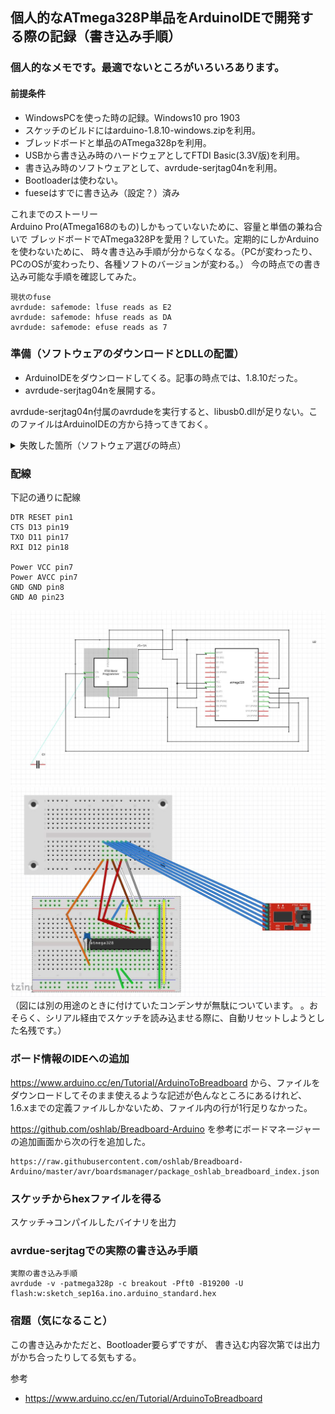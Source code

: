 ## 個人的なATmega328P単品をArduinoIDEで開発する際の記録（書き込み手順）

### 個人的なメモです。最適でないところがいろいろあります。

#### 前提条件
- WindowsPCを使った時の記録。Windows10 pro 1903
- スケッチのビルドにはarduino-1.8.10-windows.zipを利用。
- ブレッドボードと単品のATmega328pを利用。
- USBから書き込み時のハードウェアとしてFTDI Basic(3.3V版)を利用。
- 書き込み時のソフトウェアとして、avrdude-serjtag04nを利用。
- Bootloaderは使わない。
- fueseはすでに書き込み（設定？）済み

これまでのストーリー  
Arduino Pro(ATmega168のもの)しかもっていないために、容量と単価の兼ね合いで
ブレッドボードでATmega328Pを愛用？していた。定期的にしかArduinoを使わないために、
時々書き込み手順が分からなくなる。（PCが変わったり、PCのOSが変わったり、各種ソフトのバージョンが変わる。）
今の時点での書き込み可能な手順を確認してみた。


```
現状のfuse
avrdude: safemode: lfuse reads as E2
avrdude: safemode: hfuse reads as DA  
avrdude: safemode: efuse reads as 7  
```

### 準備（ソフトウェアのダウンロードとDLLの配置）
- ArduinoIDEをダウンロードしてくる。記事の時点では、1.8.10だった。
- avrdude-serjtag04nを展開する。

avrdude-serjtag04n付属のavrdudeを実行すると、libusb0.dllが足りない。このファイルはArduinoIDEの方から持ってきておく。
<details>
<summary> 失敗した箇所（ソフトウェア選びの時点）
 </summary>
<p>
avrdude-serjtagを使わなくてよくなったという記述をいろいろなところで見た。しかし、<br>
<code>
avrdude: error: no libftdi or libusb support. Install libftdi1/libusb-1.0 or libftdi/libusb and run configure/make again
</code><br>
となるため、あきらめてavrdude-serjtag04n付属のavrdude.exeを使った。
</p>
</details>

### 配線
下記の通りに配線  

```
DTR RESET pin1
CTS D13 pin19
TXO D11 pin17
RXI D12 pin18

Power VCC pin7
Power AVCC pin7
GND GND pin8 
GND A0 pin23

```

![回路図](./images/20190916-cap1.jpg)
![配線図](./images/20190916-cap2.jpg)
（図には別の用途のときに付けていたコンデンサが無駄についています。
。おそらく、シリアル経由でスケッチを読み込ませる際に、自動リセットしようとした名残です。）

### ボード情報のIDEへの追加

https://www.arduino.cc/en/Tutorial/ArduinoToBreadboard
から、ファイルをダウンロードしてそのまま使えるような記述が色んなところにあるけれど、
1.6.xまでの定義ファイルしかないため、ファイル内の行が1行足りなかった。  

https://github.com/oshlab/Breadboard-Arduino 
を参考にボードマネージャーの追加画面から次の行を追加した。
```
https://raw.githubusercontent.com/oshlab/Breadboard-Arduino/master/avr/boardsmanager/package_oshlab_breadboard_index.json
```

### スケッチからhexファイルを得る
スケッチ→コンパイルしたバイナリを出力

### avrdue-serjtagでの実際の書き込み手順
```
実際の書き込み手順
avrdude -v -patmega328p -c breakout -Pft0 -B19200 -U flash:w:sketch_sep16a.ino.arduino_standard.hex
```

### 宿題（気になること）
この書き込みかただと、Bootloader要らずですが、
書き込む内容次第では出力がかち合ったりしてる気もする。

参考
- https://www.arduino.cc/en/Tutorial/ArduinoToBreadboard
